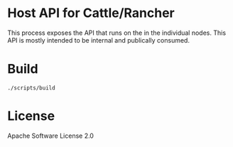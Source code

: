 Host API for Cattle/Rancher
===========================

This process exposes the API that runs on the in the individual nodes.  This API
is mostly intended to be internal and publically consumed.

# Build

    ./scripts/build

# License

Apache Software License 2.0

